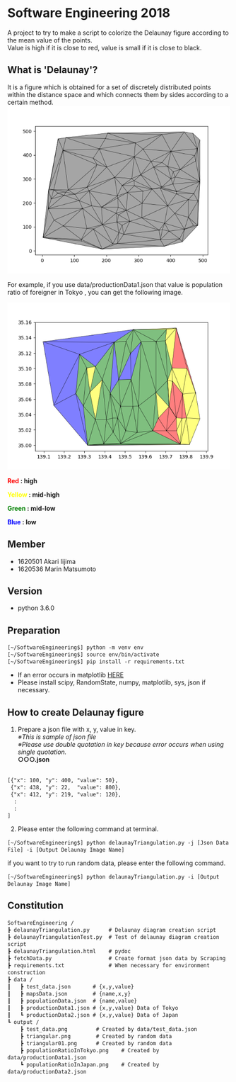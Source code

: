 # Software Engineering 2018
A project to try to make a script to colorize the Delaunay figure according to the mean value of the points.  
Value is high if it is close to red, value is small if it is close to black.

## What is 'Delaunay'?
It is a figure which is obtained for a set of discretely distributed points within the distance space and which connects them by sides according to a certain method.
![Alt text](/output/triangular.png)

For example, if you use data/productionData1.json that value is population ratio of foreigner in Tokyo
, you can get the following image.

![Alt text](/output/populationRatioInTokyo.png)

**<font color="red">Red</font> : high**

**<font color="yellow">Yellow</font> : mid-high**

**<font color="green">Green</font> : mid-low**

**<font color="blue">Blue</font> : low**

## Member
- 1620501 Akari Iijima
- 1620536 Marin Matsumoto

## Version
- python 3.6.0

## Preparation

```
[~/SoftwareEngineering$] python -m venv env
[~/SoftwareEngineering$] source env/bin/activate
[~/SoftwareEngineering$] pip install -r requirements.txt
```
- If an error occurs in matplotlib [HERE](https://qiita.com/Kodaira_/items/1a3b801c7a5a41c9ce49)
- Please install scipy, RandomState, numpy, matplotlib, sys, json if necessary.

## How to create Delaunay figure
1. Prepare a json file with x, y, value in key.  
_※This is sample of json file_  
_※Please use double quotation in key because error occurs when using single quotation._  
**○○○.json**

```

[{"x": 100, "y": 400, "value": 50},
 {"x": 438, "y": 22,  "value": 800},
 {"x": 412, "y": 219, "value": 120},
  :
  :
]
```

2. Please enter the following command at terminal.

```
[~/SoftwareEngineering$] python delaunayTriangulation.py -j [Json Data File] -i [Output Delaunay Image Name]
```

  if you want to try to run random data, please enter the following command.

```
[~/SoftwareEngineering$] python delaunayTriangulation.py -i [Output Delaunay Image Name]
```

## Constitution

```
SoftwareEngineering /
┣ delaunayTriangulation.py      # Delaunay diagram creation script
┣ delaunayTriangulationTest.py  # Test of delaunay diagram creation script
┣ delaunayTriangulation.html    # pydoc
┣ fetchData.py                  # Create format json data by Scraping
┣ requirements.txt              # When necessary for environment construction
┣ data /
┃ 	┣ test_data.json       # {x,y,value}
┃ 	┣ mapsData.json        # {name,x,y}
┃ 	┣ populationData.json  # {name,value}
┃ 	┣ productionData1.json # {x,y,value} Data of Tokyo
┃ 	┗ productionData2.json # {x,y,value} Data of Japan
┗ output /
 	┣ test_data.png         # Created by data/test_data.json
	┣ triangular.png        # Created by random data
	┣ triangular01.png      # Created by random data
	┣ populationRatioInTokyo.png	# Created by data/productionData1.json
 	┗ populationRatioInJapan.png	# Created by data/productionData2.json


```
